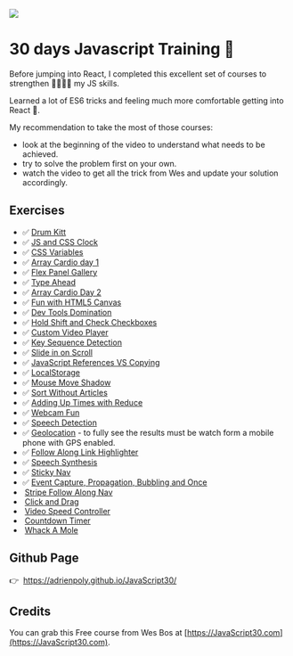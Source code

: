 ![](http://res.cloudinary.com/adrien/image/upload/c_scale,q_auto,w_900/v1510569745/profile/0_Co9Hk-VtMLfM08KH.png)


# 30 days Javascript Training :punch:

Before jumping into React, I completed this excellent set of courses to strengthen 💪💪💪💪 my JS skills.


Learned a lot of ES6 tricks and feeling much more comfortable getting into React 🚀.


My recommendation to take the most of those courses:
* look at the beginning of the video to understand what needs to be achieved.
* try to solve the problem first on your own.
* watch the video to get all the trick from Wes and update your solution accordingly.


## Exercises
- ✅&nbsp;[Drum Kitt](./01%20-%20JavaScript%20Drum%20Kit/index-START.html)  
- ✅&nbsp;[JS and CSS Clock](./02%20-%20JS%20and%20CSS%20Clock/index-START.html)
- ✅&nbsp;[CSS Variables](./03%20-%20CSS%20Variables/index-with-css-variable.html)
- ✅&nbsp;[Array Cardio day 1](./04%20-%20Array%20Cardio%20Day%201/index-START.html)
- ✅&nbsp;[Flex Panel Gallery](./05%20-%20Flex%20Panel%20Gallery/index-START.html)
- ✅&nbsp;[Type Ahead](./06%20-%20Type%20Ahead/index-START.html)
- ✅&nbsp;[Array Cardio Day 2](./07%20-%20Array%20Cardio%20Day%202/index-START.html)
- ✅&nbsp;[Fun with HTML5 Canvas](./08%20-%20Fun%20with%20HTML5%20Canvas/index-START.html)
- ✅&nbsp;[Dev Tools Domination](./09%20-%20Dev%20Tools%20Domination/index-START.html)
- ✅&nbsp;[Hold Shift and Check Checkboxes](./10%20-%20Hold%20Shift%20and%20Check%20Checkboxes/index-START.html)
- ✅&nbsp;[Custom Video Player](./11%20-%20Custom%20Video%20Player/index.html)
- ✅&nbsp;[Key Sequence Detection](./12%20-%20Key%20Sequence%20Detection/index-START.html)
- ✅&nbsp;[Slide in on Scroll](./13%20-%20Slide%20in%20on%20Scroll/index-START.html)
- ✅&nbsp;[JavaScript References VS Copying](./14%20-%20JavaScript%20References%20VS%20Copying/index-START.html)
- ✅&nbsp;[LocalStorage](./15%20-%20LocalStorage/index-START.html)
- ✅&nbsp;[Mouse Move Shadow](./16%20-%20Mouse%20Move%20Shadow/index-start.html)
- ✅&nbsp;[Sort Without Articles](./17%20-%20Sort%20Without%20Articles/index-START.html)
- ✅&nbsp;[Adding Up Times with Reduce](./18%20-%20Adding%20Up%20Times%20with%20Reduce/index-START.html)
- ✅&nbsp;[Webcam Fun](./19%20-%20Webcam%20Fun/index.html)
- ✅&nbsp;[Speech Detection](./19%20-%20Webcam%20Fun/index.html)
- ✅&nbsp;[Geolocation](./21%20-%20Geolocation/index-START.html) - to fully see the results must be watch form a mobile phone with GPS enabled.
- ✅&nbsp;[Follow Along Link Highlighter](./22%20-%20Follow%20Along%20Link%20Highlighter/index-START.html)
- ✅&nbsp;[Speech Synthesis](./23%20-%20Speech%20Synthesis/index-START.html)
- ✅&nbsp;[Sticky Nav](./24%20-%20Sticky%20Nav/index-START.html)
- ✅&nbsp;[Event Capture, Propagation, Bubbling and Once](./25%20-%20Event%20Capture%2C%20Propagation%2C%20Bubbling%20and%20Once/index-START.html)
- &nbsp;[Stripe Follow Along Nav]()
- &nbsp;[Click and Drag]()
- &nbsp;[Video Speed Controller]()
- &nbsp;[Countdown Timer]()
- &nbsp;[Whack A Mole]()

## Github Page

👉&nbsp;&nbsp;https://adrienpoly.github.io/JavaScript30/

## Credits
You can grab this Free course from Wes Bos at [https://JavaScript30.com](https://JavaScript30.com).
